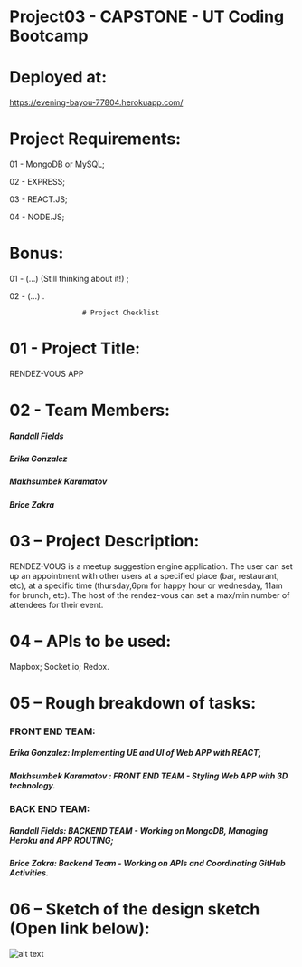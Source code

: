 
# Project03 - CAPSTONE - UT Coding Bootcamp




# Deployed at: 

https://evening-bayou-77804.herokuapp.com/




# Project Requirements:


 01 - MongoDB or MySQL;

 02 - EXPRESS;

 03 - REACT.JS;

 04 - NODE.JS;







# Bonus:


 01 - (...) (Still thinking about it!) ;

 02 - (...) .





                      # Project Checklist



# 01 - Project Title: 

RENDEZ-VOUS APP


# 02 - Team Members:

##### Randall Fields
##### Erika Gonzalez
##### Makhsumbek Karamatov
##### Brice Zakra


# 03 – Project Description:

RENDEZ-VOUS is a meetup suggestion engine application. The user can set up an appointment with other users at a specified place (bar, restaurant, etc), at a specific time (thursday,6pm for happy hour or wednesday, 11am for brunch, etc). The host of the rendez-vous can set a max/min number of attendees for their event.



# 04 – APIs to be used:

Mapbox; 
Socket.io;
Redox.



# 05 – Rough breakdown of tasks:

### FRONT END TEAM:

##### Erika Gonzalez: Implementing UE and UI of Web APP with REACT;
##### Makhsumbek Karamatov : FRONT END TEAM - Styling Web APP with 3D technology.

### BACK END TEAM:

##### Randall Fields: BACKEND TEAM - Working on MongoDB, Managing Heroku and APP ROUTING;
##### Brice Zakra: Backend Team - Working on APIs and Coordinating GitHub Activities.



# 06 – Sketch of the design sketch (Open link below):

![alt text](file:///home/coderx/Downloads/GITHUB_REPOSITORIES/University%20of%20Texas%20Austin%20_%20CODING%20BOOTCAMP%20_%20Homework%20Repositories/PROJECT03_CAPSTONE_UT/project03/client/src/image/20191110_083613.jpg)








